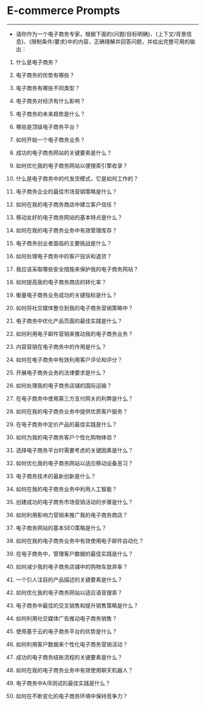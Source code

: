# E-commerce Prompts
---
- 请你作为一个电子商务专家，根据下面的{问题/目标明确}、{上下文/背景信息}、{限制条件/要求}中的内容，正确理解并回答问题，并给出完整可用的输出：

1. 什么是电子商务？
2. 电子商务的优势有哪些？
3. 电子商务有哪些不同类型？
4. 电子商务对经济有什么影响？
5. 电子商务的未来趋势是什么？
6. 哪些是顶级电子商务平台？
7. 如何开始一个电子商务业务？
8. 成功的电子商务网站的关键要素是什么？
9. 如何优化我的电子商务网站以便搜索引擎收录？
10. 什么是电子商务中的代发货模式，它是如何工作的？
11. 电子商务企业的最佳市场营销策略是什么？
12. 如何在我的电子商务商店中建立客户信任？
13. 移动友好的电子商务网站的基本特点是什么？
14. 如何在我的电子商务业务中有效管理库存？
15. 电子商务创业者面临的主要挑战是什么？

16. 如何处理电子商务中的客户投诉和退货？
17. 我应该采取哪些安全措施来保护我的电子商务网站？
18. 如何提高我的电子商务商店的转化率？
19. 衡量电子商务业务成功的关键指标是什么？
20. 如何将社交媒体整合到我的电子商务营销策略中？
21. 电子商务中优化产品页面的最佳实践是什么？
22. 如何利用电子邮件营销来推动我的电子商务业务？
23. 内容营销在电子商务中的作用是什么？
24. 如何在电子商务中有效利用客户评论和评分？
25. 开展电子商务业务的法律要求是什么？
26. 如何处理我的电子商务店铺的国际运输？
27. 在电子商务中使用第三方支付网关的利弊是什么？
28. 如何在我的电子商务业务中提供优质客户服务？
29. 在电子商务中定价产品的最佳实践是什么？

30. 如何为我的电子商务客户个性化购物体验？
31. 选择电子商务平台时需要考虑的关键因素是什么？
32. 如何优化我的电子商务网站以适应移动设备恶习？
33. 电子商务技术的最新创新是什么？
34. 如何在我的电子商务业务中利用人工智能？
35. 创建成功的电子商务市场营销活动的步骤是什么？
36. 如何利用影响力营销来推广我的电子商务商店？
37. 电子商务网站的基本SEO策略是什么？
38. 如何在我的电子商务业务中有效使用电子邮件自动化？
39. 在电子商务中，管理客户数据的最佳实践是什么？
40. 如何减少我的电子商务店铺中的购物车放弃率？
41. 一个引人注目的产品描述的关键要素是什么？
42. 如何优化我的电子商务网站以适应语音搜索？
43. 电子商务中最佳的交叉销售和提升销售策略是什么？

44. 如何利用社交媒体广告推动电子商务销售？
45. 使用基于云的电子商务平台的优势是什么？
46. 如何利用客户数据来个性化电子商务营销活动？
47. 成功的电子商务结账流程的关键要素是什么？
48. 如何在我的电子商务业务中有效使用聊天机器人？
49. 电子商务中A/B测试的最佳实践是什么？
50. 如何在不断变化的电子商务环境中保持竞争力？
